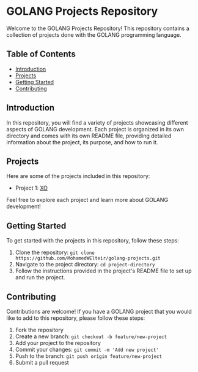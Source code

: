 # GOLANG Projects Repository

Welcome to the GOLANG Projects Repository! This repository contains a collection of projects done with the GOLANG programming language.

## Table of Contents

- [Introduction](#introduction)
- [Projects](#projects)
- [Getting Started](#getting-started)
- [Contributing](#contributing)

## Introduction

In this repository, you will find a variety of projects showcasing different aspects of GOLANG development. Each project is organized in its own directory and comes with its own README file, providing detailed information about the project, its purpose, and how to run it.

## Projects

Here are some of the projects included in this repository:

- Project 1: [XO](XO.go)


Feel free to explore each project and learn more about GOLANG development!

## Getting Started

To get started with the projects in this repository, follow these steps:

1. Clone the repository: `git clone https://github.com/MohamedWElteir/golang-projects.git`
2. Navigate to the project directory: `cd project-directory`
3. Follow the instructions provided in the project's README file to set up and run the project.

## Contributing

Contributions are welcome! If you have a GOLANG project that you would like to add to this repository, please follow these steps:

1. Fork the repository
2. Create a new branch: `git checkout -b feature/new-project`
3. Add your project to the repository
4. Commit your changes: `git commit -m 'Add new project'`
5. Push to the branch: `git push origin feature/new-project`
6. Submit a pull request
